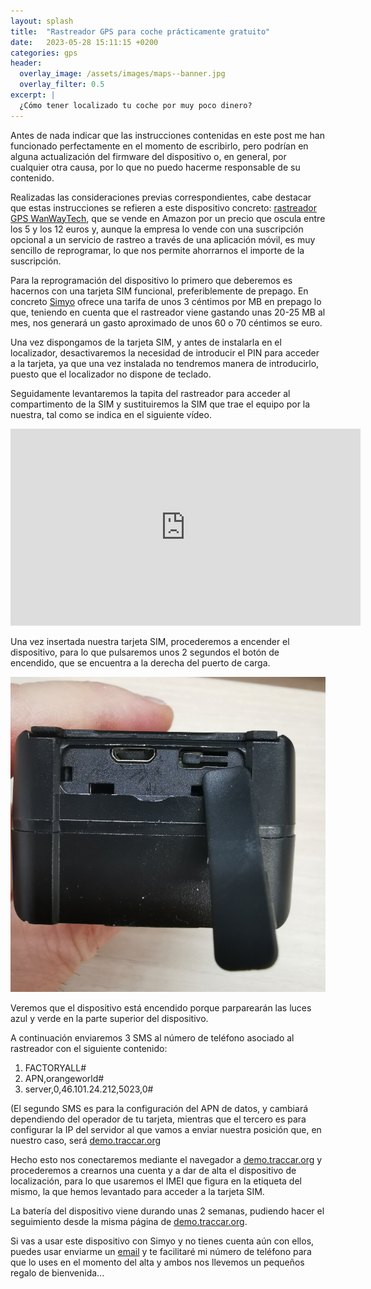 ```yaml
---
layout: splash 
title:  "Rastreador GPS para coche prácticamente gratuito"
date:   2023-05-28 15:11:15 +0200
categories: gps
header:
  overlay_image: /assets/images/maps--banner.jpg
  overlay_filter: 0.5 
excerpt: |
  ¿Cómo tener localizado tu coche por muy poco dinero?
---
```

Antes de nada indicar que las instrucciones contenidas en este post me han funcionado perfectamente en el momento de escribirlo, pero podrían en alguna actualización del firmware del dispositivo o, en general, por cualquier otra causa, por lo que no puedo hacerme responsable de su contenido. 

Realizadas las consideraciones previas correspondientes, cabe destacar que estas instrucciones se refieren a este dispositivo concreto: 
[rastreador GPS WanWayTech](https://www.amazon.es/dp/B0B4VQY6ZS), que se vende en Amazon por un precio que oscula entre los 5 y los 12 euros y, aunque la empresa lo vende con una suscripción opcional a un servicio de rastreo a través de una aplicación móvil, es muy sencillo de reprogramar, lo que nos permite ahorrarnos el importe de la suscripción.

Para la reprogramación del dispositivo lo primero que deberemos es hacernos con una tarjeta SIM funcional, preferiblemente de prepago. En concreto [Simyo](https://www.simyo.es) ofrece una tarifa de unos 3 céntimos por MB en prepago lo que, teniendo en cuenta que el rastreador viene gastando unas 20-25 MB al mes, nos generará un gasto aproximado de unos 60 o 70 céntimos se euro.

Una vez dispongamos de la tarjeta SIM, y antes de instalarla en el localizador, desactivaremos la necesidad de introducir el PIN para acceder a la tarjeta, ya que una vez instalada no tendremos manera de introducirlo, puesto que el localizador no dispone de teclado.

Seguidamente levantaremos la tapita del rastreador para acceder al compartimento de la SIM y sustituiremos la SIM que trae el equipo por la nuestra, tal como se indica en el siguiente vídeo.

<iframe width="560" height="315" src="https://www.youtube.com/embed/lczrr8aBCS4" title="YouTube video player" frameborder="0" allow="accelerometer; autoplay; clipboard-write; encrypted-media; gyroscope; picture-in-picture; web-share" allowfullscreen></iframe><br>

Una vez insertada nuestra tarjeta SIM, procederemos a encender el dispositivo, para lo que pulsaremos unos 2 segundos el botón de encendido, que se encuentra a la derecha del puerto de carga.

![image puerto de carga y botón de inicio](/assets/images/boton-de-inicio-y-puerto-carga-rastreador-gps.jpg)

Veremos que el dispositivo está encendido porque parparearán las luces azul y verde en la parte superior del dispositivo.

A continuación enviaremos 3 SMS al número de teléfono asociado al rastreador con el siguiente contenido:

1. FACTORYALL#
2. APN,orangeworld#
3. server,0,46.101.24.212,5023,0#

(El segundo SMS es para la configuración del APN de datos, y cambiará dependiendo del operador de tu tarjeta, mientras que el tercero es para configurar la IP del servidor al que vamos a enviar nuestra posición que, en nuestro caso, será [demo.traccar.org](https://demo.traccar.org)
 
Hecho esto nos conectaremos mediante el navegador a [demo.traccar.org](https://demo.traccar.org) y procederemos a crearnos una cuenta y a dar de alta el dispositivo de localización, para lo que usaremos el IMEI que figura en la etiqueta del mismo, la que hemos levantado para acceder a la tarjeta SIM.

La batería del dispositivo viene durando unas 2 semanas, pudiendo hacer el seguimiento desde la misma página de [demo.traccar.org](https://demo.traccar.org). 

Si vas a usar este dispositivo con Simyo y no tienes cuenta aún con ellos, puedes usar enviarme un [email](mailto:dwsko24k@duck.com) y te facilitaré mi número de teléfono para que lo uses en el momento del alta y ambos nos llevemos un pequeños regalo de bienvenida...